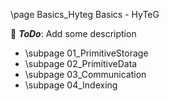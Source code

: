 \page Basics_Hyteg Basics - HyTeG

🚧 ***ToDo***: Add some description

* \subpage 01_PrimitiveStorage
* \subpage 02_PrimitiveData
* \subpage 03_Communication
* \subpage 04_Indexing
